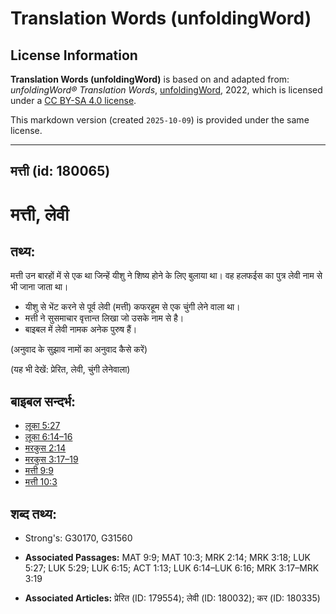 # Translation Words (unfoldingWord)

## License Information

**Translation Words (unfoldingWord)** is based on and adapted from: _unfoldingWord® Translation Words_, [unfoldingWord](https://unfoldingword.org/utw), 2022, which is licensed under a [CC BY-SA 4.0 license](https://creativecommons.org/licenses/by-sa/4.0/legalcode.en).

This markdown version (created `2025-10-09`) is provided under the same license.



--------------------------------

## मत्ती (id: 180065)

मत्ती, लेवी
===========

तथ्य:
-----

मत्ती उन बारहों में से एक था जिन्हें यीशु ने शिष्य होने के लिए बुलाया था। वह हलफईस का पुत्र लेवी नाम से भी जाना जाता था।

* यीशु से भेंट करने से पूर्व लेवी (मत्ती) कफरहूम से एक चुंगी लेने वाला था।
* मत्ती ने सुसमाचार वृत्तान्त लिखा जो उसके नाम से है।
* बाइबल में लेवी नामक अनेक पुरुष हैं।

(अनुवाद के सुझाव नामों का अनुवाद कैसे करें)

(यह भी देखें: प्रेरित, लेवी, चुंगी लेनेवाला)

बाइबल सन्दर्भ:
--------------

* [लूका 5:27](https://ref.ly/Luke5:27)
* [लूका 6:14–16](https://ref.ly/Luke6:14-Luke6:16)
* [मरकुस 2:14](https://ref.ly/Mark2:14)
* [मरकुस 3:17–19](https://ref.ly/Mark3:17-Mark3:19)
* [मत्ती 9:9](https://ref.ly/Matt9:9)
* [मत्ती 10:3](https://ref.ly/Matt10:3)

शब्द तथ्य:
----------

* Strong's: G30170, G31560

* **Associated Passages:** MAT 9:9; MAT 10:3; MRK 2:14; MRK 3:18; LUK 5:27; LUK 5:29; LUK 6:15; ACT 1:13; LUK 6:14–LUK 6:16; MRK 3:17–MRK 3:19
* **Associated Articles:** प्रेरित (ID: 179554); लेवी (ID: 180032); कर (ID: 180335)

